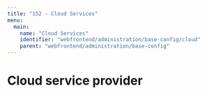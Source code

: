 ```yaml
---
title: "152 - Cloud Services"
menu:
  main:
    name: "Cloud Services"
    identifier: "webfrontend/administration/base-config/cloud"
    parent: "webfrontend/administration/base-config"
---
```

# Cloud service provider



